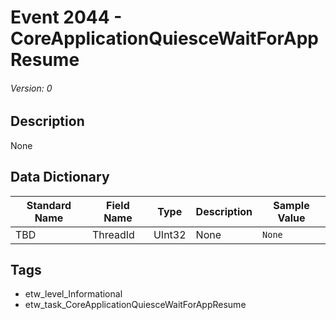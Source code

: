 # Event 2044 - CoreApplicationQuiesceWaitForAppResume
###### Version: 0

## Description
None

## Data Dictionary
|Standard Name|Field Name|Type|Description|Sample Value|
|---|---|---|---|---|
|TBD|ThreadId|UInt32|None|`None`|

## Tags
* etw_level_Informational
* etw_task_CoreApplicationQuiesceWaitForAppResume